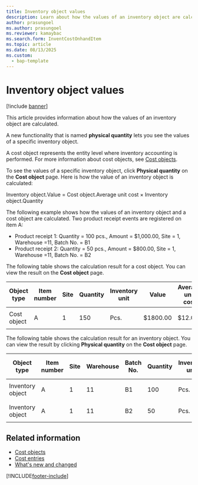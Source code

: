 ```yaml
---
title: Inventory object values
description: Learn about how the values of an inventory object are calculated, including a table that outlines various aspects of object types. 
author: prasungoel
ms.author: prasungoel
ms.reviewer: kamaybac
ms.search.form: InventCostOnhandItem
ms.topic: article
ms.date: 08/13/2025
ms.custom:
  - bap-template
---
```


# Inventory object values

[!include [banner](../includes/banner.md)]

This article provides information about how the values of an inventory object are calculated.

A new functionality that is named **physical quantity** lets you see the values of a specific inventory object.

A cost object represents the entity level where inventory accounting is performed. For more information about cost objects, see [Cost objects](cost-object.md).

To see the values of a specific inventory object, click **Physical quantity** on the **Cost object** page. Here is how the value of an inventory object is calculated:

Inventory object.Value = Cost object.Average unit cost &times; Inventory object.Quantity

The following example shows how the values of an inventory object and a cost object are calculated. Two product receipt events are registered on item A:

- Product receipt 1: Quantity = 100 pcs., Amount = $1,000.00, Site = 1, Warehouse =11, Batch No. = B1
- Product receipt 2: Quantity = 50 pcs., Amount = $800.00, Site = 1, Warehouse =11, Batch No. = B2

The following table shows the calculation result for a cost object. You can view the result on the **Cost object** page.

<table>
<colgroup>
<col width="14%" />
<col width="14%" />
<col width="14%" />
<col width="14%" />
<col width="14%" />
<col width="14%" />
<col width="14%" />
</colgroup>
<thead>
<tr class="header">
<th>Object type</th>
<th>Item number</th>
<th>Site</th>
<th>Quantity</th>
<th>Inventory unit</th>
<th>Value</th>
<th>Average unit cost</th>
</tr>
</thead>
<tbody>
<tr class="odd">
<td>Cost object</td>
<td>A</td>
<td>1</td>
<td>150</td>
<td>Pcs.</td>
<td><p>$1800.00</p></td>
<td><p>$12.00</p></td>
</tr>
</tbody>
</table>

The following table shows the calculation result for an inventory object. You can view the result by clicking **Physical quantity** on the **Cost object** page.

<table>
<colgroup>
<col width="11%" />
<col width="11%" />
<col width="11%" />
<col width="11%" />
<col width="11%" />
<col width="11%" />
<col width="11%" />
<col width="11%" />
<col width="11%" />
</colgroup>
<thead>
<tr class="header">
<th>Object type</th>
<th>Item number</th>
<th>Site</th>
<th>Warehouse</th>
<th>Batch No.</th>
<th>Quantity</th>
<th>Inventory unit</th>
<th>Value</th>
<th>Average unit cost</th>
</tr>
</thead>
<tbody>
<tr class="odd">
<td>Inventory object</td>
<td>A</td>
<td>1</td>
<td>11</td>
<td>B1</td>
<td>100</td>
<td>Pcs.</td>
<td><p>$1200.00</p></td>
<td><p>$12.00</p></td>
</tr>
<tr class="even">
<td>Inventory object</td>
<td>A</td>
<td>1</td>
<td>11</td>
<td>B2</td>
<td>50</td>
<td>Pcs.</td>
<td><p>$600.00</p></td>
<td><p>$12.00</p></td>
</tr>
</tbody>
</table>

## Related information

- [Cost objects](cost-object.md)
- [Cost entries](cost-entries.md)
- [What's new and changed](../../fin-ops-core/fin-ops/get-started/whats-new-changed.md)

[!INCLUDE[footer-include](../../includes/footer-banner.md)]
